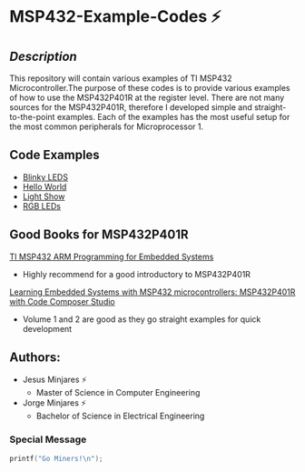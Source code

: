# **MSP432-Example-Codes :zap:**
## *Description*
This repository will contain various examples of TI MSP432 Microcontroller.The purpose of these codes is to provide various examples of how to use the MSP432P401R at the register level. There are not many sources for the MSP432P401R, therefore I developed simple and straight-to-the-point examples. Each of the examples has the most useful setup for the most common peripherals for Microprocessor 1.

## Code Examples
 - [Blinky LEDS](https://github.com/jminjares4/MSP432-Example-Codes/tree/main/Blinky%20LEDS)
 - [Hello World](https://github.com/jminjares4/MSP432-Example-Codes/tree/main/Hello%20World) 
 - [Light Show](https://github.com/jminjares4/MSP432-Example-Codes/tree/main/Light%20Show)
 - [RGB LEDs](https://github.com/jminjares4/MSP432-Example-Codes/tree/main/RGB%20LEDs)

## Good Books for MSP432P401R
[TI MSP432 ARM Programming for Embedded Systems](https://www.amazon.com/MSP432-Programming-Embedded-Systems-books/dp/0997925914)
* Highly recommend for a good introductory to MSP432P401R 

[Learning Embedded Systems with MSP432 microcontrollers: MSP432P401R with Code Composer Studio](https://www.amazon.com/Learning-Embedded-Systems-MSP432-microcontrollers/dp/B08FV1XTVJ)
* Volume 1 and 2 are good as they go straight examples for quick development

## Authors:
  - Jesus Minjares :zap:
    - Master of Science in Computer Engineering
  - Jorge Minjares :zap:
    - Bachelor of Science in Electrical Engineering

### Special Message
 ~~~c
 printf("Go Miners!\n");
 ~~~